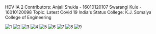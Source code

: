 HDV IA 2
Contributors: Anjali Shukla - 16010120107
              Swarangi Kule - 16010120098
 Topic: Latest Covid 19 India's Status
 College: K.J. Somaiya College of Engineering 

![1](https://user-images.githubusercontent.com/95490697/144636777-4902325f-3f4a-4067-bb86-4b3931ca0bb9.png)
![2](https://user-images.githubusercontent.com/95490697/144636786-d6d6c209-9510-418a-9092-535b06d56fec.png)
![3](https://user-images.githubusercontent.com/95490697/144636791-d2ca852e-4f13-4f61-9477-c1cb3d385cec.png)
![4](https://user-images.githubusercontent.com/95490697/144636793-e34be435-1ce6-45e3-8667-6556ec0df1fb.png)
![5](https://user-images.githubusercontent.com/95490697/144636799-2d089073-556a-4d49-9d63-56513ea62020.png)
![6](https://user-images.githubusercontent.com/95490697/144636801-d9789372-49de-4cae-ba34-aa268b59afcf.png)
![7](https://user-images.githubusercontent.com/95490697/144636805-8ab688cf-921c-4392-9dd4-9768aa59f8cf.png)
![8](https://user-images.githubusercontent.com/95490697/144636809-f0efc106-8e05-40ab-a7ec-eb51d743baf5.png)
![9](https://user-images.githubusercontent.com/95490697/144636814-a6176e1f-801e-4fe5-a93d-dff30139700f.png)
